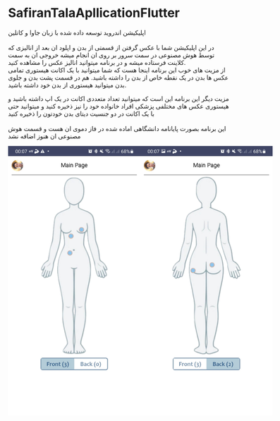 # SafiranTalaApllicationFlutter
اپلیکیشن اندروید توسعه داده شده با زبان جاوا و کاتلین 
<br/>
<br/>
در این اپلیکیشن شما با عکس گرفتن از قسمتی از بدن و اپلود ان بعد از انالیزی که توسط هوش مصنوعی در سمت سرور بر روی ان انجام میشه خروجی ان به سمت کلاینت فرستاده میشه و در برنامه میتوانید انالیز عکس را مشاهده کنید. 
<br/>
از مزیت های خوب این برنامه اینجا هست که شما میتوانید با یک اکانت هیستوری تمامی عکس ها بدن در یک نقطه خاص از بدن را داشته باشید.
هم در قسمت پشت بدن و جلوی بدن میتوانید هیستوری از بدن خود داشته باشید.
<br/>

مزیت دیگر این برنامه این است که میتوانید تعداد متعددی اکانت در یک اپ داشته باشید و هیستوری عکس های مختلفی پزشکی افراد خانواده خود را نیز ذخیره کنید و میتوانید حتی با یک اکانت در دو جنسیت دیتای بدن خودتون را ذخیره کنید
<br/>
<br/>
این برنامه بصورت پایانامه دانشگاهی اماده شده در فاز دموی ان هست و قسمت هوش مصنوعی ان هنوز اضافه نشد
<br/>
<div align="center" style="display:flex;flex-direction:row;align-items: center;">
  <img style="margin:10;" src="https://github.com/tohidnoori/SkinMindAndroidApp/blob/main/Screenshot_20231226-000727_SkinMind.jpg" width="300" alt="Image 1">
  <img style="margin:10;" src="https://github.com/tohidnoori/SkinMindAndroidApp/blob/main/Screenshot_20231226-000739_SkinMind.jpg" width="300" alt="Image 2">
  <div/>
<br/>
<br/>
<div align="center" style="display:flex;flex-direction:row;align-items: center;">
  <img style="margin:10;" src="https://github.com/tohidnoori/SkinMindAndroidApp/blob/main/Screenshot_20231226-001113_SkinMind.jpg" width="300" alt="Image 1">
  <img style="margin:10;" src="https://github.com/tohidnoori/SkinMindAndroidApp/blob/main/Screenshot_20231226-001227_SkinMind.jpg" width="300" alt="Image 2">

  <div/>
<br/>
<br/>
<div align="center" style="display:flex;flex-direction:row;align-items: center;">
    <img style="margin:10;" src="https://github.com/tohidnoori/SkinMindAndroidApp/blob/main/Screenshot_20231226-001215_SkinMind.jpg" width="300" alt="Image 2">
      <img style="margin:10;" src="https://github.com/tohidnoori/SkinMindAndroidApp/blob/main/Screenshot_20231226-001239_SkinMind.jpg" width="300" alt="Image 1">

  <div/>
<br/>
<br/>
